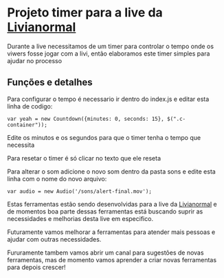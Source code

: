 <h1>Projeto timer para a live da <a href="https://www.twitch.tv/livianormal">Livianormal</a></h1>

<p>Durante a live necessitamos de um timer para controlar o tempo onde os viwers fosse jogar com a livi, então elaboramos este timer simples para ajudar no processo<p>

<h2>Funções e detalhes</h2>

<p>Para configurar o tempo é necessario ir dentro do index.js e editar esta linha de codigo:<p>

    var yeah = new Countdown({minutes: 0, seconds: 15}, $(".c-container"));

<p>Edite os minutos e os segundos para que o timer tenha o tempo que necessita<p>

<p>Para resetar o timer é só clicar no texto que ele reseta<p>

<p>Para alterar o som adicione o novo som dentro da pasta sons e edite esta linha com o nome do novo arquivo: <p>

    var audio = new Audio('/sons/alert-final.mov');

<p>Estas ferramentas estão sendo desenvolvidas para a live da <a target="_parent" type="link" href="https://www.twitch.tv/livianormal">Livianormal</a> e de momentos boa parte dessas ferramentas está buscando suprir as necessidades e melhorias desta live em especifico.</p>
<p>Futuramente vamos melhorar a ferramentas para atender mais pessoas e ajudar com outras necessidades.</p>
<p>Fururamente tambem vamos abrir um canal para sugestões de novas ferramentas, mas de momento vamos aprender a criar novas ferramentas para depois crescer!</p>